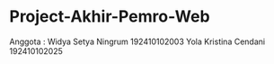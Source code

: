 # Project-Akhir-Pemro-Web
Anggota :
Widya Setya Ningrum 192410102003
Yola Kristina Cendani 192410102025
